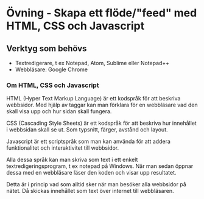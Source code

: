 # Övning - Skapa ett flöde/"feed" med HTML, CSS och Javascript

## Verktyg som behövs

* Textredigerare, t ex Notepad, Atom, Sublime eller Notepad++
* Webbläsare: Google Chrome

### Om HTML, CSS och Javascript

HTML (Hyper Text Markup Language) är ett kodspråk för att beskriva webbsidor. Med hjälp av taggar kan man förklara för en webbläsare vad den skall visa upp och hur sidan skall fungera.

CSS (Cascading Style Sheets) är ett kodspråk för att beskriva hur innehållet i webbsidan skall se ut. Som typsnitt, färger, avstånd och layout.

Javascript är ett scriptspråk som man kan använda för att addera funktionalitet och interaktivitet till webbsidor.

Alla dessa språk kan man skriva som text i ett enkelt textredigeringsprogram, t ex notepad på Windows. När man sedan öppnar dessa med en webbläsare läser den koden och visar upp resultatet.

Detta är i princip vad som alltid sker när man besöker alla webbsidor på nätet. Då skickas innehållet som text över internet till webbläsaren.
